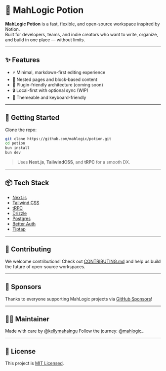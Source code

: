 # 🧪 MahLogic Potion

**MahLogic Potion** is a fast, flexible, and open-source workspace inspired by Notion.  
Built for developers, teams, and indie creators who want to write, organize, and build in one place — without limits.

---

## ✨ Features

- ⚡️ Minimal, markdown-first editing experience
- 📁 Nested pages and block-based content
- 🔌 Plugin-friendly architecture (coming soon)
- 🔒 Local-first with optional sync (WIP)
- 🌈 Themeable and keyboard-friendly

---

## 🚀 Getting Started

Clone the repo:

```bash
git clone https://github.com/mahlogic/potion.git
cd potion
bun install
bun dev
```

> Uses **Next.js**, **TailwindCSS**, and **tRPC** for a smooth DX.

---

## 📦 Tech Stack

- [Next.js](https://nextjs.org)
- [Tailwind CSS](https://tailwindcss.com)
- [tRPC](https://trpc.io)
- [Drizzle](https://www.prisma.io)
- [Postgres](https://www.postgresql.org/)
- [Better Auth](https://www.better-auth.com)
- [Tiptap](https://www.tiptap.dev)

---

## 🤝 Contributing

We welcome contributions!
Check out [CONTRIBUTING.md](./CONTRIBUTING.md) and help us build the future of open-source workspaces.

---

## 💖 Sponsors

Thanks to everyone supporting MahLogic projects via [GitHub Sponsors](https://github.com/sponsors/kellymahalngu)!

<!-- SPONSORS:LIST:START -->

<!-- SPONSORS:LIST:END -->

---

## 🧑‍💻 Maintainer

Made with care by [@kellymahalngu](https://twitter.com/kellymahalngu)
Follow the journey: [@mahlogic\_](https://twitter.com/mahlogic_)

---

## 🪪 License

This project is [MIT Licensed](./LICENSE).

